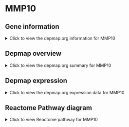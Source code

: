 <h1>MMP10</h1>

<h2>Gene information</h2>
<details>
  <summary>Click to view the depmap.org information for MMP10</summary>
  <iframe src="https://depmap.org/portal/gene/MMP10?tab=about" style="border:none;width:100%;height:800px"></iframe>
</details>

<h2>Depmap overview</h2>
<details>
  <summary>Click to view the depmap.org summary for MMP10</summary>
  <iframe src="https://depmap.org/portal/gene/MMP10?tab=overview" style="border:none;width:100%;height:800px"></iframe>
</details>

<h2>Depmap expression</h2>
<details>
  <summary>Click to view the depmap.org expression data for MMP10</summary>
  <iframe src="https://depmap.org/portal/gene/MMP10?tab=characterization" style="border:none;width:100%;height:800px"></iframe>
</details>



<h2>Reactome Pathway diagram</h2>
<details>
  <summary>Click to view Reactome pathway for MMP10</summary>
  <p>Activation of Matrix Metalloproteinases</p>
  <iframe src="https://reactome.org/PathwayBrowser/#/R-HSA-1592389" style="border:none;width:100%;height:800px"></iframe>
</details>



